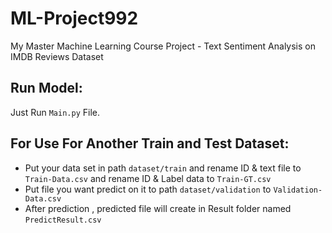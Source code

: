 # ML-Project992
My Master Machine Learning Course Project - Text Sentiment Analysis on IMDB Reviews Dataset

## Run Model:
   Just Run `Main.py` File.


## For Use For Another Train and Test Dataset:

  - Put your data set in path `dataset/train` and rename ID & text file to `Train-Data.csv` and rename ID & Label data to `Train-GT.csv`
  - Put file you want predict on it to path `dataset/validation` to `Validation-Data.csv`
  - After prediction , predicted file will create in Result folder named  `PredictResult.csv`
